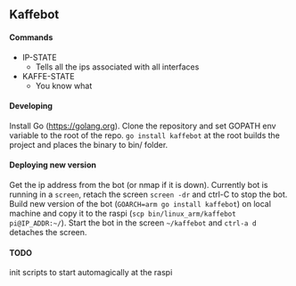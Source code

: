 ## Kaffebot

#### Commands
* IP-STATE
    * Tells all the ips associated with all interfaces
* KAFFE-STATE
    * You know what
    
#### Developing
Install Go (https://golang.org). Clone the repository and set GOPATH env variable to the root of the repo.
`go install kaffebot` at the root builds the project and places the binary to bin/ folder.
    
#### Deploying new version
Get the ip address from the bot (or nmap if it is down).
Currently bot is running in a `screen`, retach the screen `screen -dr` and ctrl-C to stop the bot. 
Build new version of the bot (`GOARCH=arm go install kaffebot`) on local machine
and copy it to the raspi (`scp bin/linux_arm/kaffebot pi@IP_ADDR:~/`).
Start the bot in the screen `~/kaffebot` and `ctrl-a d` detaches the screen.


#### TODO
init scripts to start automagically at the raspi